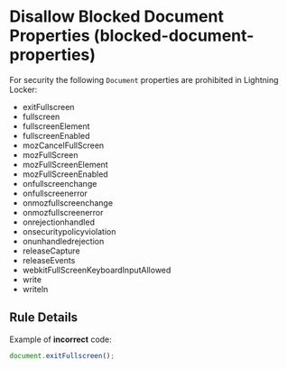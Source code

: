 # Disallow Blocked Document Properties (blocked-document-properties)

For security the following `Document` properties are prohibited in Lightning Locker:
-   exitFullscreen
-   fullscreen
-   fullscreenElement
-   fullscreenEnabled
-   mozCancelFullScreen
-   mozFullScreen
-   mozFullScreenElement
-   mozFullScreenEnabled
-   onfullscreenchange
-   onfullscreenerror
-   onmozfullscreenchange
-   onmozfullscreenerror
-   onrejectionhandled
-   onsecuritypolicyviolation
-   onunhandledrejection
-   releaseCapture
-   releaseEvents
-   webkitFullScreenKeyboardInputAllowed
-   write
-   writeln

## Rule Details

Example of **incorrect** code:

```js
document.exitFullscreen();
```
